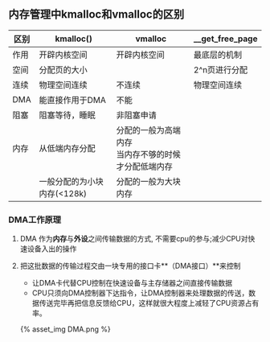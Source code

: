 ## 内存管理中kmalloc和vmalloc的区别

| 区别 | kmalloc()                   | vmalloc                                                  | __get_free_page |
| ---- | --------------------------- | -------------------------------------------------------- | --------------- |
| 作用 | 开辟内核空间                | 开辟内核空间                                             | 最底层的机制    |
| 空间 | 分配页的大小                |                                                          | 2^n页进行分配   |
| 连续 | 物理空间连续                | 不连续                                                   | 物理空间连续    |
| DMA  | 能直接作用于DMA             | 不能                                                     |                 |
| 阻塞 | 阻塞等待，睡眠              | 非阻塞申请                                               |                 |
| 内存 | 从低端内存分配              | 分配的一般为高端内存<br />当内存不够的时候才分配低端内存 |                 |
|      | 一般分配的为小块内存(<128k) | 分配的一般为大块内存                                     |                 |



### DMA工作原理

1. DMA 作为**内存**与**外设**之间传输数据的方式, 不需要cpu的参与;减少CPU对快速设备入出的操作

2. 把这批数据的传输过程交由一块专用的接口卡**（DMA接口）**来控制

   + 让DMA卡代替CPU控制在快速设备与主存储器之间直接传输数据
   + CPU只须向DMA控制器下达指令，让DMA控制器来处理数据的传送，数据传送完毕再把信息反馈给CPU，这样就很大程度上减轻了CPU资源占有率。

   {% asset_img DMA.png %}